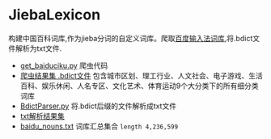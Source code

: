 # JiebaLexicon
构建中国百科词库,作为jieba分词的自定义词库。爬取[百度输入法词库](https://shurufa.baidu.com/dict_list?cid=157),将.bdict文件解析为txt文件.
* [get_baiduciku.py](https://github.com/17621192638/JiebaLexicon/blob/master/get_baiduciku.py) 爬虫代码
* [爬虫结果集 .bdict文件](https://github.com/17621192638/JiebaLexicon/tree/master/baidu_pinyin_ciku)  包含城市区划、理工行业、人文社会、电子游戏、生活百科、娱乐休闲、人名专区、文化艺术、体育运动9个大分类下的所有细分类词库
* [BdictParser.py](https://github.com/17621192638/JiebaLexicon/blob/master/BdictParser.py) 将.bdict后缀的文件解析成txt文件
* [txt解析结果集](https://github.com/17621192638/JiebaLexicon/tree/master/baidu_pinyin_ciku_txt)
* [baidu_nouns.txt](https://github.com/17621192638/JiebaLexicon/blob/master/baidu_nouns.txt)  词库汇总集合 `length 4,236,599`
